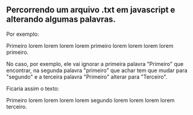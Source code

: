 <h2> Percorrendo um arquivo .txt em javascript e alterando algumas palavras. </h2>

Por exemplo:

Primeiro lorem lorem lorem lorem primeiro lorem lorem lorem lorem primeiro.

No caso, por exemplo, ele vai ignorar a primeira palavra "Primeiro" que encontrar, na segunda palavra "primeiro" que achar tem que mudar para "segundo" e a terceira palavra "Primeiro" alterar para "Terceiro".

Ficaria assim o texto:

Primeiro lorem lorem lorem lorem segundo lorem lorem lorem lorem terceiro.
